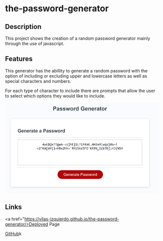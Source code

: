 # the-password-generator

## Description

This project shows the creation of a random password generator mainly through the use of javascript.


## Features

This generator has the abillity to generate a random password with the option of including or excluding
upper and lowercase letters as well as special characters and numbers. 

For each type of character to include there are prompts that allow the user to select which options they 
would like to include.

<img src="./assets/images/pass.png">

## Links


<a href="https://vilas-izquierdo.github.io/the-password-generator/>Deployed Page</a>

<a href="https://github.com/vilas-izquierdo/the-password-generator">GitHub</a>k